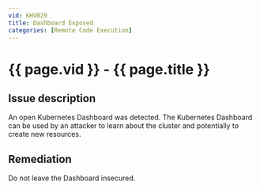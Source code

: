 ```yaml
---
vid: KHV029
title: Dashboard Exposed
categories: [Remote Code Execution]
---
```


# {{ page.vid }} - {{ page.title }}

## Issue description

An open Kubernetes Dashboard was detected. The Kubernetes Dashboard can be used by an attacker to learn about the cluster and potentially to create new resources.

## Remediation

Do not leave the Dashboard insecured.